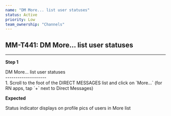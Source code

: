 ```yaml
---
name: "DM More... list user statuses"
status: Active
priority: Low
team_ownership: "Channels"
---
```


## MM-T441: DM More... list user statuses

---

**Step 1**

DM More... list user statuses\
\--------------------\
1\. Scroll to the foot of the DIRECT MESSAGES list and click on \`More...\` (for RN apps, tap \`+\` next to Direct Messages)

**Expected**

Status indicator displays on profile pics of users in More list
